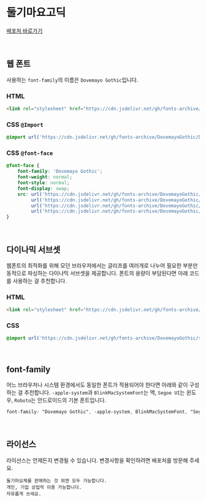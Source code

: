 # 둘기마요고딕

[배포처 바로가기](https://blog.naver.com/dovemayo_/223003707589)

&nbsp;

## 웹 폰트

사용하는 `font-family`의 이름은 `Dovemayo Gothic`입니다.

### HTML

```html
<link rel="stylesheet" href="https://cdn.jsdelivr.net/gh/fonts-archive/DovemayoGothic/DovemayoGothic.css" type="text/css"/>
```

### CSS `@Import`

```css
@import url('https://cdn.jsdelivr.net/gh/fonts-archive/DovemayoGothic/DovemayoGothic.css');
```

### CSS `@font-face`

```css
@font-face {
    font-family: 'Dovemayo Gothic';
    font-weight: normal;
    font-style: normal;
    font-display: swap;
    src: url('https://cdn.jsdelivr.net/gh/fonts-archive/DovemayoGothic/Dovemayo-Gothic.woff2') format('woff2'),
         url('https://cdn.jsdelivr.net/gh/fonts-archive/DovemayoGothic/Dovemayo-Gothic.woff') format('woff'),
         url('https://cdn.jsdelivr.net/gh/fonts-archive/DovemayoGothic/Dovemayo-Gothic.otf') format('opentype'),
         url('https://cdn.jsdelivr.net/gh/fonts-archive/DovemayoGothic/Dovemayo-Gothic.ttf') format('truetype');
}
```

&nbsp;

## 다이나믹 서브셋

웹폰트의 최적화를 위해 모던 브라우저에서는 글리프를 여러개로 나누어 필요한 부분만 동적으로 파싱하는 다이나믹 서브셋을 제공합니다. 폰트의 용량이 부담된다면 아래 코드를 사용하는 걸 추천합니다.

### HTML

```html
<link rel="stylesheet" href="https://cdn.jsdelivr.net/gh/fonts-archive/DovemayoGothic/subsets/Dovemayo-Gothic-dynamic-subset.css" type="text/css"/>
```

### CSS

```css
@import url('https://cdn.jsdelivr.net/gh/fonts-archive/DovemayoGothic/subsets/Dovemayo-Gothic-dynamic-subset.css');
```

&nbsp;

## font-family

어느 브라우저나 시스템 환경에서도 동일한 폰트가 적용되어야 한다면 아래와 같이 구성하는 걸 추천합니다. `-apple-system`과 `BlinkMacSystemFont`는 맥, `Segoe UI`는 윈도우, `Roboto`는 안드로이드의 기본 폰트입니다.



```css
font-family: "Dovemayo Gothic", -apple-system, BlinkMacSystemFont, "Segoe UI", Roboto, Oxygen, Ubuntu, Cantarell, "Open Sans", "Helvetica Neue", sans-serif;
```

&nbsp;

## 라이선스

라이선스는 언제든지 변경될 수 있습니다. 변경사항을 확인하려면 배포처를 방문해 주세요.

```
둘기마요체를 판매하는 것 외엔 모두 가능합니다. 
개인, 기업 상업적 이용 가능합니다. 
자유롭게 쓰세요.
```
